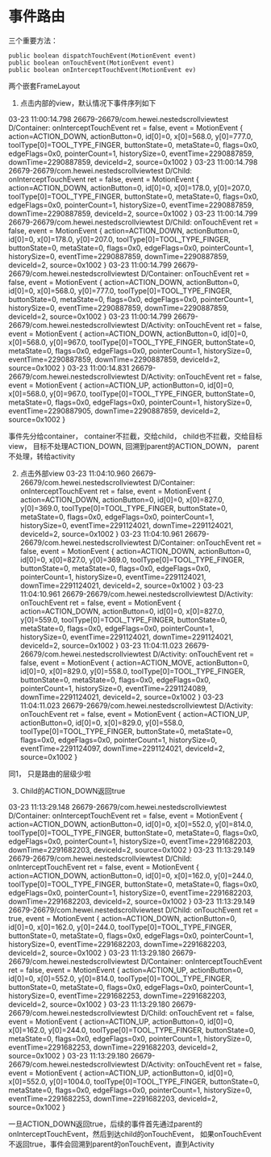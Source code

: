 # 事件路由

三个重要方法：
```
public boolean dispatchTouchEvent(MotionEvent event) 
public boolean onTouchEvent(MotionEvent event)
public boolean onInterceptTouchEvent(MotionEvent ev)
```

两个嵌套FrameLayout
1. 点击内部的view，默认情况下事件序列如下

03-23 11:00:14.798 26679-26679/com.hewei.nestedscrollviewtest D/Container: onInterceptTouchEvent ret = false, event = MotionEvent { action=ACTION_DOWN, actionButton=0, id[0]=0, x[0]=568.0, y[0]=777.0, toolType[0]=TOOL_TYPE_FINGER, buttonState=0, metaState=0, flags=0x0, edgeFlags=0x0, pointerCount=1, historySize=0, eventTime=2290887859, downTime=2290887859, deviceId=2, source=0x1002 }
03-23 11:00:14.798 26679-26679/com.hewei.nestedscrollviewtest D/Child: onInterceptTouchEvent ret = false, event = MotionEvent { action=ACTION_DOWN, actionButton=0, id[0]=0, x[0]=178.0, y[0]=207.0, toolType[0]=TOOL_TYPE_FINGER, buttonState=0, metaState=0, flags=0x0, edgeFlags=0x0, pointerCount=1, historySize=0, eventTime=2290887859, downTime=2290887859, deviceId=2, source=0x1002 }
03-23 11:00:14.799 26679-26679/com.hewei.nestedscrollviewtest D/Child: onTouchEvent ret = false, event = MotionEvent { action=ACTION_DOWN, actionButton=0, id[0]=0, x[0]=178.0, y[0]=207.0, toolType[0]=TOOL_TYPE_FINGER, buttonState=0, metaState=0, flags=0x0, edgeFlags=0x0, pointerCount=1, historySize=0, eventTime=2290887859, downTime=2290887859, deviceId=2, source=0x1002 }
03-23 11:00:14.799 26679-26679/com.hewei.nestedscrollviewtest D/Container: onTouchEvent ret = false, event = MotionEvent { action=ACTION_DOWN, actionButton=0, id[0]=0, x[0]=568.0, y[0]=777.0, toolType[0]=TOOL_TYPE_FINGER, buttonState=0, metaState=0, flags=0x0, edgeFlags=0x0, pointerCount=1, historySize=0, eventTime=2290887859, downTime=2290887859, deviceId=2, source=0x1002 }
03-23 11:00:14.799 26679-26679/com.hewei.nestedscrollviewtest D/Activity: onTouchEvent ret = false, event = MotionEvent { action=ACTION_DOWN, actionButton=0, id[0]=0, x[0]=568.0, y[0]=967.0, toolType[0]=TOOL_TYPE_FINGER, buttonState=0, metaState=0, flags=0x0, edgeFlags=0x0, pointerCount=1, historySize=0, eventTime=2290887859, downTime=2290887859, deviceId=2, source=0x1002 }
03-23 11:00:14.831 26679-26679/com.hewei.nestedscrollviewtest D/Activity: onTouchEvent ret = false, event = MotionEvent { action=ACTION_UP, actionButton=0, id[0]=0, x[0]=568.0, y[0]=967.0, toolType[0]=TOOL_TYPE_FINGER, buttonState=0, metaState=0, flags=0x0, edgeFlags=0x0, pointerCount=1, historySize=0, eventTime=2290887905, downTime=2290887859, deviceId=2, source=0x1002 }

事件先分给container， container不拦截，交给child， child也不拦截，交给目标view， 目标不处理ACTION_DOWN, 回溯到parent的ACTION_DOWN， parent不处理，转给activity


2. 点击外部view
03-23 11:04:10.960 26679-26679/com.hewei.nestedscrollviewtest D/Container: onInterceptTouchEvent ret = false, event = MotionEvent { action=ACTION_DOWN, actionButton=0, id[0]=0, x[0]=827.0, y[0]=369.0, toolType[0]=TOOL_TYPE_FINGER, buttonState=0, metaState=0, flags=0x0, edgeFlags=0x0, pointerCount=1, historySize=0, eventTime=2291124021, downTime=2291124021, deviceId=2, source=0x1002 }
03-23 11:04:10.961 26679-26679/com.hewei.nestedscrollviewtest D/Container: onTouchEvent ret = false, event = MotionEvent { action=ACTION_DOWN, actionButton=0, id[0]=0, x[0]=827.0, y[0]=369.0, toolType[0]=TOOL_TYPE_FINGER, buttonState=0, metaState=0, flags=0x0, edgeFlags=0x0, pointerCount=1, historySize=0, eventTime=2291124021, downTime=2291124021, deviceId=2, source=0x1002 }
03-23 11:04:10.961 26679-26679/com.hewei.nestedscrollviewtest D/Activity: onTouchEvent ret = false, event = MotionEvent { action=ACTION_DOWN, actionButton=0, id[0]=0, x[0]=827.0, y[0]=559.0, toolType[0]=TOOL_TYPE_FINGER, buttonState=0, metaState=0, flags=0x0, edgeFlags=0x0, pointerCount=1, historySize=0, eventTime=2291124021, downTime=2291124021, deviceId=2, source=0x1002 }
03-23 11:04:11.023 26679-26679/com.hewei.nestedscrollviewtest D/Activity: onTouchEvent ret = false, event = MotionEvent { action=ACTION_MOVE, actionButton=0, id[0]=0, x[0]=829.0, y[0]=558.0, toolType[0]=TOOL_TYPE_FINGER, buttonState=0, metaState=0, flags=0x0, edgeFlags=0x0, pointerCount=1, historySize=0, eventTime=2291124089, downTime=2291124021, deviceId=2, source=0x1002 }
03-23 11:04:11.023 26679-26679/com.hewei.nestedscrollviewtest D/Activity: onTouchEvent ret = false, event = MotionEvent { action=ACTION_UP, actionButton=0, id[0]=0, x[0]=829.0, y[0]=558.0, toolType[0]=TOOL_TYPE_FINGER, buttonState=0, metaState=0, flags=0x0, edgeFlags=0x0, pointerCount=1, historySize=0, eventTime=2291124097, downTime=2291124021, deviceId=2, source=0x1002 }

同1， 只是路由的层级少啦


3. Child的ACTION_DOWN返回true

03-23 11:13:29.148 26679-26679/com.hewei.nestedscrollviewtest D/Container: onInterceptTouchEvent ret = false, event = MotionEvent { action=ACTION_DOWN, actionButton=0, id[0]=0, x[0]=552.0, y[0]=814.0, toolType[0]=TOOL_TYPE_FINGER, buttonState=0, metaState=0, flags=0x0, edgeFlags=0x0, pointerCount=1, historySize=0, eventTime=2291682203, downTime=2291682203, deviceId=2, source=0x1002 }
03-23 11:13:29.149 26679-26679/com.hewei.nestedscrollviewtest D/Child: onInterceptTouchEvent ret = false, event = MotionEvent { action=ACTION_DOWN, actionButton=0, id[0]=0, x[0]=162.0, y[0]=244.0, toolType[0]=TOOL_TYPE_FINGER, buttonState=0, metaState=0, flags=0x0, edgeFlags=0x0, pointerCount=1, historySize=0, eventTime=2291682203, downTime=2291682203, deviceId=2, source=0x1002 }
03-23 11:13:29.149 26679-26679/com.hewei.nestedscrollviewtest D/Child: onTouchEvent ret = true, event = MotionEvent { action=ACTION_DOWN, actionButton=0, id[0]=0, x[0]=162.0, y[0]=244.0, toolType[0]=TOOL_TYPE_FINGER, buttonState=0, metaState=0, flags=0x0, edgeFlags=0x0, pointerCount=1, historySize=0, eventTime=2291682203, downTime=2291682203, deviceId=2, source=0x1002 }
03-23 11:13:29.180 26679-26679/com.hewei.nestedscrollviewtest D/Container: onInterceptTouchEvent ret = false, event = MotionEvent { action=ACTION_UP, actionButton=0, id[0]=0, x[0]=552.0, y[0]=814.0, toolType[0]=TOOL_TYPE_FINGER, buttonState=0, metaState=0, flags=0x0, edgeFlags=0x0, pointerCount=1, historySize=0, eventTime=2291682253, downTime=2291682203, deviceId=2, source=0x1002 }
03-23 11:13:29.180 26679-26679/com.hewei.nestedscrollviewtest D/Child: onTouchEvent ret = false, event = MotionEvent { action=ACTION_UP, actionButton=0, id[0]=0, x[0]=162.0, y[0]=244.0, toolType[0]=TOOL_TYPE_FINGER, buttonState=0, metaState=0, flags=0x0, edgeFlags=0x0, pointerCount=1, historySize=0, eventTime=2291682253, downTime=2291682203, deviceId=2, source=0x1002 }
03-23 11:13:29.180 26679-26679/com.hewei.nestedscrollviewtest D/Activity: onTouchEvent ret = false, event = MotionEvent { action=ACTION_UP, actionButton=0, id[0]=0, x[0]=552.0, y[0]=1004.0, toolType[0]=TOOL_TYPE_FINGER, buttonState=0, metaState=0, flags=0x0, edgeFlags=0x0, pointerCount=1, historySize=0, eventTime=2291682253, downTime=2291682203, deviceId=2, source=0x1002 }

一旦ACTION_DOWN返回true，后续的事件首先通过parent的onInterceptTouchEvent，然后到达child的onTouchEvent， 如果onTouchEvent不返回true，事件会回溯到parent的onTouchEvent，直到Activity
